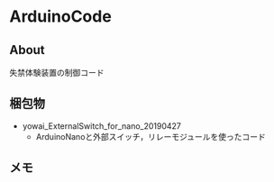# ArduinoCode
## About 
失禁体験装置の制御コード

## 梱包物
* yowai_ExternalSwitch_for_nano_20190427
    * ArduinoNanoと外部スイッチ，リレーモジュールを使ったコード

## メモ

